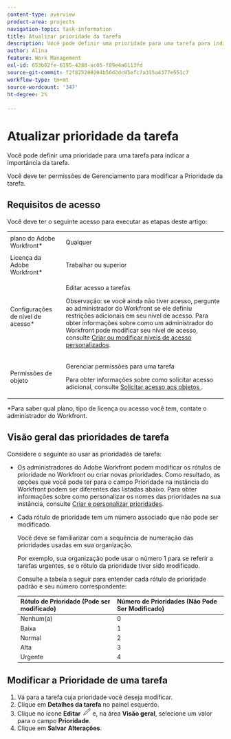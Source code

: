 ```yaml
---
content-type: overview
product-area: projects
navigation-topic: task-information
title: Atualizar prioridade da tarefa
description: Você pode definir uma prioridade para uma tarefa para indicar a importância da tarefa.
author: Alina
feature: Work Management
exl-id: 653b62fe-6195-4288-ac05-f89e4a6113fd
source-git-commit: f2f825280204b56d2dc85efc7a315a4377e551c7
workflow-type: tm+mt
source-wordcount: '347'
ht-degree: 2%

---
```


# Atualizar prioridade da tarefa

Você pode definir uma prioridade para uma tarefa para indicar a importância da tarefa.

Você deve ter permissões de Gerenciamento para modificar a Prioridade da tarefa.

## Requisitos de acesso

Você deve ter o seguinte acesso para executar as etapas deste artigo:

<table style="table-layout:auto"> 
 <col> 
 <col> 
 <tbody> 
  <tr> 
   <td role="rowheader">plano do Adobe Workfront*</td> 
   <td> <p>Qualquer</p> </td> 
  </tr> 
  <tr> 
   <td role="rowheader">Licença da Adobe Workfront*</td> 
   <td> <p>Trabalhar ou superior</p> </td> 
  </tr> 
  <tr> 
   <td role="rowheader">Configurações de nível de acesso*</td> 
   <td> <p>Editar acesso a tarefas</p> <p>Observação: se você ainda não tiver acesso, pergunte ao administrador do Workfront se ele definiu restrições adicionais em seu nível de acesso. Para obter informações sobre como um administrador do Workfront pode modificar seu nível de acesso, consulte <a href="../../../administration-and-setup/add-users/configure-and-grant-access/create-modify-access-levels.md" class="MCXref xref">Criar ou modificar níveis de acesso personalizados</a>.</p> </td> 
  </tr> 
  <tr> 
   <td role="rowheader">Permissões de objeto</td> 
   <td> <p>Gerenciar permissões para uma tarefa</p> <p>Para obter informações sobre como solicitar acesso adicional, consulte <a href="../../../workfront-basics/grant-and-request-access-to-objects/request-access.md" class="MCXref xref">Solicitar acesso aos objetos </a>.</p> </td> 
  </tr> 
 </tbody> 
</table>

&#42;Para saber qual plano, tipo de licença ou acesso você tem, contate o administrador do Workfront.

## Visão geral das prioridades de tarefa

Considere o seguinte ao usar as prioridades de tarefa:

* Os administradores do Adobe Workfront podem modificar os rótulos de prioridade no Workfront ou criar novas prioridades. Como resultado, as opções que você pode ter para o campo Prioridade na instância do Workfront podem ser diferentes das listadas abaixo. Para obter informações sobre como personalizar os nomes das prioridades na sua instância, consulte [Criar e personalizar prioridades](../../../administration-and-setup/customize-workfront/creating-custom-status-and-priority-labels/create-customize-priorities.md).
* Cada rótulo de prioridade tem um número associado que não pode ser modificado.

  Você deve se familiarizar com a sequência de numeração das prioridades usadas em sua organização.

  Por exemplo, sua organização pode usar o número 1 para se referir a tarefas urgentes, se o rótulo da prioridade tiver sido modificado.

  Consulte a tabela a seguir para entender cada rótulo de prioridade padrão e seu número correspondente:

  | **Rótulo de Prioridade (Pode ser modificado)** | **Número de Prioridades (Não Pode Ser Modificado)** |
  |---|---|
  | Nenhum(a) | 0 |
  | Baixa | 1 |
  | Normal | 2 |
  | Alta | 3 |
  | Urgente | 4 |



## Modificar a Prioridade de uma tarefa

1. Vá para a tarefa cuja prioridade você deseja modificar.
1. Clique em **Detalhes da tarefa** no painel esquerdo.
1. Clique no ícone **Editar** ![](assets/qs-edit-icon.png) e, na área **Visão geral**, selecione um valor para o campo **Prioridade**.
1. Clique em **Salvar** **Alterações**.
